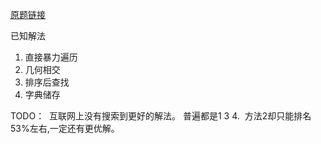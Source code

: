 [原题链接](https://leetcode.com/problems/two-sum/description)

已知解法
1. 直接暴力遍历
2. 几何相交
3. 排序后查找
4. 字典储存


TODO：
  互联网上没有搜索到更好的解法。 普遍都是1 3 4.
  方法2却只能排名53%左右,一定还有更优解。
